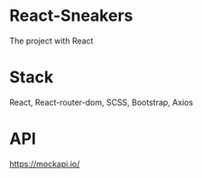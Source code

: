 # React-Sneakers

The project with React

# Stack

React, React-router-dom, SCSS, Bootstrap, Axios

# API

https://mockapi.io/
